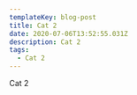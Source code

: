 ```yaml
---
templateKey: blog-post
title: Cat 2
date: 2020-07-06T13:52:55.031Z
description: Cat 2
tags:
  - Cat 2
---
```

Cat 2